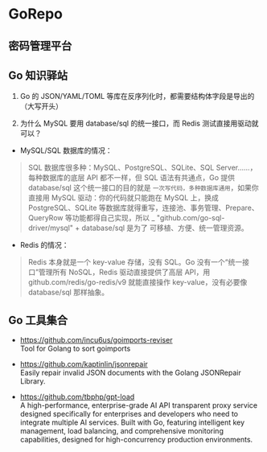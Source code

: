# GoRepo

## 密码管理平台

## Go 知识驿站

1. Go 的 JSON/YAML/TOML 等库在反序列化时，都需要结构体字段是导出的（大写开头）

2. 为什么 MySQL 要用 database/sql 的统一接口，而 Redis 测试直接用驱动就可以？

- MySQL/SQL 数据库的情况：
> SQL 数据库很多种：MySQL、PostgreSQL、SQLite、SQL Server……，每种数据库的底层 API 都不一样，但 SQL 语法有共通点，Go 提供 database/sql 这个统一接口的目的就是 `一次写代码，多种数据库通用`，如果你直接用 MySQL 驱动：你的代码就只能跑在 MySQL 上，换成 PostgreSQL、SQLite 等数据库就得重写，连接池、事务管理、Prepare、QueryRow 等功能都得自己实现，所以 _ "github.com/go-sql-driver/mysql" + database/sql 是为了 可移植、方便、统一管理资源。

- Redis 的情况：
> Redis 本身就是一个 key-value 存储，没有 SQL。Go 没有一个“统一接口”管理所有 NoSQL，Redis 驱动直接提供了高层 API，用 github.com/redis/go-redis/v9 就能直接操作 key-value，没有必要像 database/sql 那样抽象。


## Go 工具集合

- https://github.com/incu6us/goimports-reviser  
Tool for Golang to sort goimports

- https://github.com/kaptinlin/jsonrepair  
Easily repair invalid JSON documents with the Golang JSONRepair Library.

- https://github.com/tbphp/gpt-load  
A high-performance, enterprise-grade AI API transparent proxy service designed specifically for enterprises and developers who need to integrate multiple AI services. Built with Go, featuring intelligent key management, load balancing, and comprehensive monitoring capabilities, designed for high-concurrency production environments.
